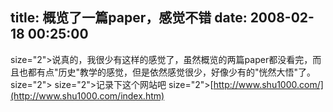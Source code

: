 title: 概览了一篇paper，感觉不错
date: 2008-02-18 00:25:00
---

 size="2">说真的，我很少有这样的感觉了，虽然概览的两篇paper都没看完，而且也都有点"历史"教学的感觉，但是依然感觉很少，好像少有的"恍然大悟"了。  size="2">   size="2">记录下这个网站吧  size="2">[http://www.shu1000.com/](http://www.shu1000.com/index.htm)
